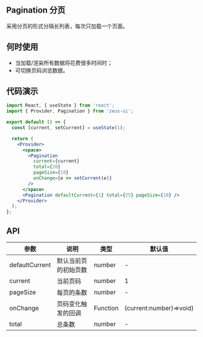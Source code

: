 ## Pagination 分页

采用分页的形式分隔长列表，每次只加载一个页面。

## 何时使用

- 当加载/渲染所有数据将花费很多时间时；
- 可切换页码浏览数据。

## 代码演示

```jsx
import React, { useState } from 'react';
import { Provider, Pagination } from 'zeus-ui';

export default () => {
  const [current, setCurrent] = useState(1);

  return (
    <Provider>
      <space>
        <Pagination
          current={current}
          total={20}
          pageSize={10}
          onChange={e => setCurrent(e)}
        />
      </space>
      <Pagination defaultCurrent={1} total={25} pageSize={10} />
    </Provider>
  );
};
```

## API

| 参数           | 说明                 | 类型     | 默认值                  |
| -------------- | -------------------- | -------- | ----------------------- |
| defaultCurrent | 默认当前页的初始页数 | number   | -                       |
| current        | 当前页码             | number   | 1                       |
| pageSize       | 每页的条数           | number   | -                       |
| onChange       | 页码变化触发的回调   | Function | (current:number)=>void) |
| total          | 总条数               | number   | -                       |
